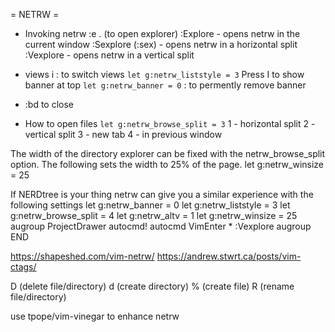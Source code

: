= NETRW =

* Invoking netrw
:e . (to open explorer)
:Explore - opens netrw in the current window
:Sexplore (:sex) - opens netrw in a horizontal split
:Vexplore - opens netrw in a vertical split

* views
i : to switch views
`let g:netrw_liststyle = 3`
Press I to show banner at top
`let g:netrw_banner = 0` : to permently remove banner

* :bd to close

* How to open files
`let g:netrw_browse_split = 3`
1 - horizontal split
2 - vertical split
3 - new tab
4 - in previous window

The width of the directory explorer can be fixed with the netrw_browse_split option. The following sets the width to 25% of the page.
let g:netrw_winsize = 25

If NERDtree is your thing netrw can give you a similar experience with the following settings
let g:netrw_banner = 0
let g:netrw_liststyle = 3
let g:netrw_browse_split = 4
let g:netrw_altv = 1
let g:netrw_winsize = 25
augroup ProjectDrawer
  autocmd!
  autocmd VimEnter * :Vexplore
augroup END

https://shapeshed.com/vim-netrw/
https://andrew.stwrt.ca/posts/vim-ctags/


D (delete file/directory)
d (create directory)
% (create file)
R (rename file/directory)


use tpope/vim-vinegar to enhance netrw

